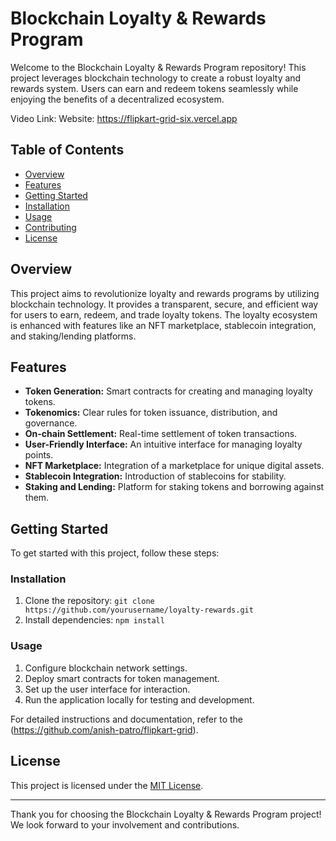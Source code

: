 # Blockchain Loyalty & Rewards Program

Welcome to the Blockchain Loyalty & Rewards Program repository! This project leverages blockchain technology to create a robust loyalty and rewards system. Users can earn and redeem tokens seamlessly while enjoying the benefits of a decentralized ecosystem.

Video Link: 
Website: https://flipkart-grid-six.vercel.app
## Table of Contents

- [Overview](#overview)
- [Features](#features)
- [Getting Started](#getting-started)
- [Installation](#installation)
- [Usage](#usage)
- [Contributing](#contributing)
- [License](#license)

## Overview

This project aims to revolutionize loyalty and rewards programs by utilizing blockchain technology. It provides a transparent, secure, and efficient way for users to earn, redeem, and trade loyalty tokens. The loyalty ecosystem is enhanced with features like an NFT marketplace, stablecoin integration, and staking/lending platforms.

## Features

- **Token Generation:** Smart contracts for creating and managing loyalty tokens.
- **Tokenomics:** Clear rules for token issuance, distribution, and governance.
- **On-chain Settlement:** Real-time settlement of token transactions.
- **User-Friendly Interface:** An intuitive interface for managing loyalty points.
- **NFT Marketplace:** Integration of a marketplace for unique digital assets.
- **Stablecoin Integration:** Introduction of stablecoins for stability.
- **Staking and Lending:** Platform for staking tokens and borrowing against them.

## Getting Started

To get started with this project, follow these steps:

### Installation

1. Clone the repository: `git clone https://github.com/yourusername/loyalty-rewards.git`
2. Install dependencies: `npm install`

### Usage

1. Configure blockchain network settings.
2. Deploy smart contracts for token management.
3. Set up the user interface for interaction.
4. Run the application locally for testing and development.

For detailed instructions and documentation, refer to the (https://github.com/anish-patro/flipkart-grid).

## License

This project is licensed under the [MIT License](LICENSE).

---

Thank you for choosing the Blockchain Loyalty & Rewards Program project! We look forward to your involvement and contributions.
